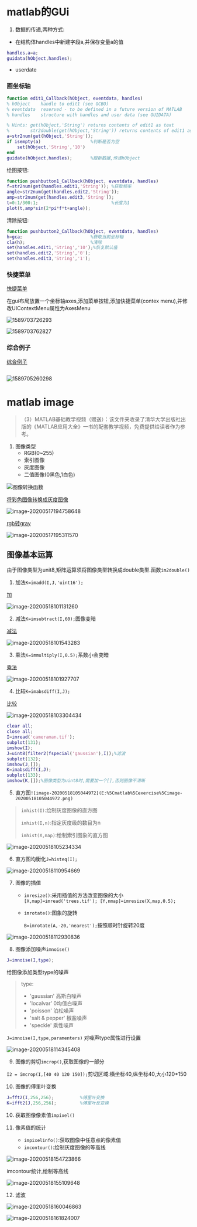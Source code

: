 # matlab的GUi

1. 数据的传递,两种方式:

+ 在结构体handles中新建字段a,并保存变量a的值

```matlab
handles.a=a;
guidata(hObject,handles);
```

 + userdate

   



### 画坐标轴

```matlab
function edit1_Callback(hObject, eventdata, handles)
% hObject    handle to edit1 (see GCBO)
% eventdata  reserved - to be defined in a future version of MATLAB
% handles    structure with handles and user data (see GUIDATA)

% Hints: get(hObject,'String') returns contents of edit1 as text
%        str2double(get(hObject,'String')) returns contents of edit1 as a double
a=str2num(get(hObject,'String')); 
if isempty(a)					%判断是否为空
    set(hObject,'String','10')
end
guidate(hObject,handles);		%跟新数据,传递hObject
```

绘图按钮:

```matlab
function pushbutton1_Callback(hObject, eventdata, handles)
f=str2num(get(handles.edit1,'String'));	%获取频率
angle=str2num(get(handles.edit2,'String'));
amp=str2num(get(handles.edit3,'String'));
t=0:1/300:1;							%长度为1
plot(t,amp*sin(2*pi*f*t+angle));
```

清除按钮:

```matlab
function pushbutton2_Callback(hObject, eventdata, handles)
h=gca;							%获取当前坐标轴
cla(h);							%清除
set(handles.edit1,'String','10');%恢复默认值
set(handles.edit2,'String','0');
set(handles.edit3,'String','1');
```

### 快捷菜单

[快捷菜单](https://github.com/morestydy/Guide_matlab_exercise/tree/master/快捷菜单)

在gui布局放置一个坐标轴axes,添加菜单按钮,添加快捷菜单(contex menu),并修改UIContextMenu属性为AxesMenu

![1589703726293](E:%5Cmatlab%5Cexercise%5C1589703726293.png)

![1589703762827](E:%5Cmatlab%5Cexercise%5C1589703762827.png)

### 综合例子

[综合例子](https://github.com/morestydy/Guide_matlab_exercise/tree/master/综合例子)

```matlab

```

![1589705260298](E:%5Cmatlab%5Cexercise%5C1589705260298.png)

# matlab image

> ​    （3）MATLAB基础教学视频（赠送）：该文件夹收录了清华大学出版社出版的《MATLAB应用大全》一书的配套教学视频，免费提供给读者作为参考。

1. 图像类型
   + RGB(0~255)
   + 索引图像
   + 灰度图像
   + 二值图像(0黑色,1白色)

![图像转换函数](E:%5Cmatlab%5Cexercise%5CScreenshot_2020-05-17-17-56-39-430_com.miui.video.png)

[将彩色图像转换成灰度图像](https://github.com/morestydy/Guide_matlab_exercise/blob/image/image/image1.m)

![image-20200517194758648](E:%5Cmatlab%5Cexercise%5Cimage-20200517194758648.png)

[rgb转gray](https://github.com/morestydy/Guide_matlab_exercise/blob/image/image/r2g.m)

![image-20200517195311570](E:%5Cmatlab%5Cexercise%5Cimage-20200517195311570.png)



## 图像基本运算

由于图像类型为unit8,矩阵运算须将图像类型转换成double类型.函数`im2double()`

1. 加法`K=imadd(I,J,'uint16');`

[加](https://github.com/morestydy/Guide_matlab_exercise/blob/improcess/图像的基本运算/add.m)

![image-20200518101131260](E:%5Cmatlab%5Cexercise%5Cimage-20200518101131260.png)

2. 减法`K=imsubtract(I,60);`图像变暗

[减法](https://github.com/morestydy/Guide_matlab_exercise/blob/improcess/图像的基本运算/sub.m)

![image-20200518101543283](E:%5Cmatlab%5Cexercise%5Cimage-20200518101543283.png)

3. 乘法`K=immultiply(I,0.5);`系数小会变暗

[乘法](https://github.com/morestydy/Guide_matlab_exercise/blob/improcess/图像的基本运算/multi.m)

![image-20200518101927707](E:%5Cmatlab%5Cexercise%5Cimage-20200518101927707.png)

4. 比较`K=imabsdiff(I,J);`

[比较](https://github.com/morestydy/Guide_matlab_exercise/blob/improcess/图像的基本运算/diff.m)

![image-20200518103304434](E:%5Cmatlab%5Cexercise%5Cimage-20200518103304434.png)

```matlab
clear all;
close all;
I=imread('cameraman.tif');
subplot(131);
imshow(I);
J=uint8(filter2(fspecial('gaussian'),I));%滤波
subplot(132);
imshow(J,[]);
K=imabsdiff(I,J);
subplot(133);
imshow(K,[]);%图像类型为uint8时,需要加一个[],否则图像不清晰
```

5. 直方图`![image-20200518105044972](E:%5Cmatlab%5Cexercise%5Cimage-20200518105044972.png)`

> `imhist(I)`:绘制灰度图像的直方图
>
> `imhist(I,n)`:指定灰度级的数目为n
>
> `imhist(X,map)`:绘制索引图象的直方图

![image-20200518105234334](E:%5Cmatlab%5Cexercise%5Cimage-20200518105234334.png)

6. 直方图均衡化`J=histeq(I);`

![image-20200518110954669](E:%5Cmatlab%5Cexercise%5Cimage-20200518110954669.png)

7. 图像的插值

   - `imresize()`:采用插值的方法改变图像的大小`[X,map]=imread('trees.tif');
     [Y,nmap]=imresize(X,map,0.5);`

   - `imrotate()`:图象的旋转

     `B=imrotate(A,-20,'nearest');`按照顺时针旋转20度

![image-20200518112930836](E:%5Cmatlab%5Cexercise%5Cimage-20200518112930836.png)

8. 图像添加噪声`imnoise()`

```matlab
J=imnoise(I,type);
```

给图像添加类型type的噪声

> type:
>
> + 'gaussian' 高斯白噪声
> + 'localvar' 0均值白噪声
> + 'poisson' 泊松噪声
> + 'salt & pepper' 椒盐噪声
> + 'speckle' 乘性噪声

`J=imnoise(I,type,paramenters)` 对噪声type属性进行设置

![image-20200518114345408](E:%5Cmatlab%5Cexercise%5Cimage-20200518114345408.png)

9. 图像的剪切`imcrop()`,获取图像的一部分

`I2 = imcrop(I,[40 40 120 150]);`剪切区域:横坐标40,纵坐标40,大小120*150

10. 图像的傅里叶变换



```matlab
J=fft2(I,256,256);          %傅里叶变换
K=ifft2(J,256,256);         %傅里叶反变换
```

10. 获取图像像素值`impixel()`

11. 像素值的统计
    + `impixelinfo()`:获取图像中任意点的像素值
    + `imcontour()`:绘制灰度图像的等高线

![image-20200518154723866](E:%5Cmatlab%5Cexercise%5Cimage-20200518154723866.png)

imcontour统计,绘制等高线

![image-20200518155109648](E:%5Cmatlab%5Cexercise%5Cimage-20200518155109648.png)

12. 滤波



![image-20200518160046863](E:%5Cmatlab%5Cexercise%5Cimage-20200518160046863.png)

![image-20200518161824007](E:%5Cmatlab%5Cexercise%5Cimage-20200518161824007.png)
